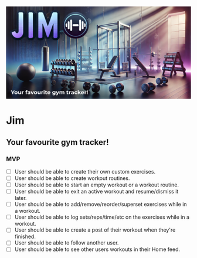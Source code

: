 ![](./app/opengraph-image.png)

# Jim

## Your favourite gym tracker!

### MVP

- [ ] User should be able to create their own custom exercises.
- [ ] User should be able to create workout routines.
- [ ] User should be able to start an empty workout or a workout routine.
- [ ] User should be able to exit an active workout and resume/dismiss it later.
- [ ] User should be able to add/remove/reorder/superset exercises while in a workout.
- [ ] User should be able to log sets/reps/time/etc on the exercises while in a workout.
- [ ] User should be able to create a post of their workout when they're finished.
- [ ] User should be able to follow another user.
- [ ] User should be able to see other users workouts in their Home feed.
